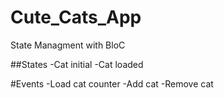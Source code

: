 # Cute_Cats_App
 State Managment with BloC

##States
-Cat initial
-Cat loaded

#Events
-Load cat counter
-Add cat
-Remove cat





